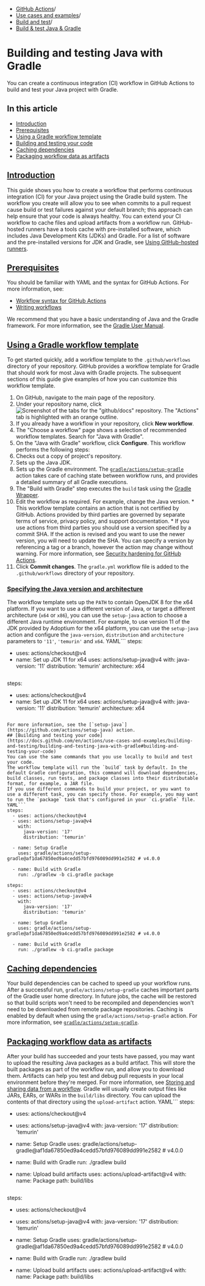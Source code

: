   * [GitHub Actions](https://docs.github.com/en/actions "GitHub Actions")/
  * [Use cases and examples](https://docs.github.com/en/actions/use-cases-and-examples "Use cases and examples")/
  * [Build and test](https://docs.github.com/en/actions/use-cases-and-examples/building-and-testing "Build and test")/
  * [Build & test Java & Gradle](https://docs.github.com/en/actions/use-cases-and-examples/building-and-testing/building-and-testing-java-with-gradle "Build & test Java & Gradle")


# Building and testing Java with Gradle
You can create a continuous integration (CI) workflow in GitHub Actions to build and test your Java project with Gradle.
## In this article
  * [Introduction](https://docs.github.com/en/actions/use-cases-and-examples/building-and-testing/building-and-testing-java-with-gradle#introduction)
  * [Prerequisites](https://docs.github.com/en/actions/use-cases-and-examples/building-and-testing/building-and-testing-java-with-gradle#prerequisites)
  * [Using a Gradle workflow template](https://docs.github.com/en/actions/use-cases-and-examples/building-and-testing/building-and-testing-java-with-gradle#using-a-gradle-workflow-template)
  * [Building and testing your code](https://docs.github.com/en/actions/use-cases-and-examples/building-and-testing/building-and-testing-java-with-gradle#building-and-testing-your-code)
  * [Caching dependencies](https://docs.github.com/en/actions/use-cases-and-examples/building-and-testing/building-and-testing-java-with-gradle#caching-dependencies)
  * [Packaging workflow data as artifacts](https://docs.github.com/en/actions/use-cases-and-examples/building-and-testing/building-and-testing-java-with-gradle#packaging-workflow-data-as-artifacts)


## [Introduction](https://docs.github.com/en/actions/use-cases-and-examples/building-and-testing/building-and-testing-java-with-gradle#introduction)
This guide shows you how to create a workflow that performs continuous integration (CI) for your Java project using the Gradle build system. The workflow you create will allow you to see when commits to a pull request cause build or test failures against your default branch; this approach can help ensure that your code is always healthy. You can extend your CI workflow to cache files and upload artifacts from a workflow run.
GitHub-hosted runners have a tools cache with pre-installed software, which includes Java Development Kits (JDKs) and Gradle. For a list of software and the pre-installed versions for JDK and Gradle, see [Using GitHub-hosted runners](https://docs.github.com/en/actions/using-github-hosted-runners/about-github-hosted-runners#supported-software).
## [Prerequisites](https://docs.github.com/en/actions/use-cases-and-examples/building-and-testing/building-and-testing-java-with-gradle#prerequisites)
You should be familiar with YAML and the syntax for GitHub Actions. For more information, see:
  * [Workflow syntax for GitHub Actions](https://docs.github.com/en/actions/using-workflows/workflow-syntax-for-github-actions)
  * [Writing workflows](https://docs.github.com/en/actions/learn-github-actions)


We recommend that you have a basic understanding of Java and the Gradle framework. For more information, see the [Gradle User Manual](https://docs.gradle.org/current/userguide/userguide.html).
## [Using a Gradle workflow template](https://docs.github.com/en/actions/use-cases-and-examples/building-and-testing/building-and-testing-java-with-gradle#using-a-gradle-workflow-template)
To get started quickly, add a workflow template to the `.github/workflows` directory of your repository.
GitHub provides a workflow template for Gradle that should work for most Java with Gradle projects. The subsequent sections of this guide give examples of how you can customize this workflow template.
  1. On GitHub, navigate to the main page of the repository.
  2. Under your repository name, click 
![Screenshot of the tabs for the "github/docs" repository. The "Actions" tab is highlighted with an orange outline.](https://docs.github.com/assets/cb-12958/images/help/repository/actions-tab-global-nav-update.png)
  3. If you already have a workflow in your repository, click **New workflow**.
  4. The "Choose a workflow" page shows a selection of recommended workflow templates. Search for "Java with Gradle".
  5. On the "Java with Gradle" workflow, click **Configure**. This workflow performs the following steps:
  6. Checks out a copy of project's repository.
  7. Sets up the Java JDK.
  8. Sets up the Gradle environment. The [`gradle/actions/setup-gradle`](https://github.com/gradle/actions) action takes care of caching state between workflow runs, and provides a detailed summary of all Gradle executions.
  9. The "Build with Gradle" step executes the `build` task using the [Gradle Wrapper](https://docs.gradle.org/current/userguide/gradle_wrapper.html).
  10. Edit the workflow as required. For example, change the Java version.
     * This workflow template contains an action that is not certified by GitHub. Actions provided by third parties are governed by separate terms of service, privacy policy, and support documentation.
     * If you use actions from third parties you should use a version specified by a commit SHA. If the action is revised and you want to use the newer version, you will need to update the SHA. You can specify a version by referencing a tag or a branch, however the action may change without warning. For more information, see [Security hardening for GitHub Actions](https://docs.github.com/en/actions/security-guides/security-hardening-for-github-actions#using-third-party-actions).
  11. Click **Commit changes**.
The `gradle.yml` workflow file is added to the `.github/workflows` directory of your repository.


### [Specifying the Java version and architecture](https://docs.github.com/en/actions/use-cases-and-examples/building-and-testing/building-and-testing-java-with-gradle#specifying-the-java-version-and-architecture)
The workflow template sets up the `PATH` to contain OpenJDK 8 for the x64 platform. If you want to use a different version of Java, or target a different architecture (`x64` or `x86`), you can use the `setup-java` action to choose a different Java runtime environment.
For example, to use version 11 of the JDK provided by Adoptium for the x64 platform, you can use the `setup-java` action and configure the `java-version`, `distribution` and `architecture` parameters to `'11'`, `'temurin'` and `x64`.
YAML```
steps:
  - uses: actions/checkout@v4
  - name: Set up JDK 11 for x64
    uses: actions/setup-java@v4
    with:
      java-version: '11'
      distribution: 'temurin'
      architecture: x64

```
```
steps:
  - uses: actions/checkout@v4
  - name: Set up JDK 11 for x64
    uses: actions/setup-java@v4
    with:
      java-version: '11'
      distribution: 'temurin'
      architecture: x64

```

For more information, see the [`setup-java`](https://github.com/actions/setup-java) action.
## [Building and testing your code](https://docs.github.com/en/actions/use-cases-and-examples/building-and-testing/building-and-testing-java-with-gradle#building-and-testing-your-code)
You can use the same commands that you use locally to build and test your code.
The workflow template will run the `build` task by default. In the default Gradle configuration, this command will download dependencies, build classes, run tests, and package classes into their distributable format, for example, a JAR file.
If you use different commands to build your project, or you want to use a different task, you can specify those. For example, you may want to run the `package` task that's configured in your `ci.gradle` file.
YAML```
steps:
  - uses: actions/checkout@v4
  - uses: actions/setup-java@v4
    with:
      java-version: '17'
      distribution: 'temurin'

  - name: Setup Gradle
    uses: gradle/actions/setup-gradle@af1da67850ed9a4cedd57bfd976089dd991e2582 # v4.0.0

  - name: Build with Gradle
    run: ./gradlew -b ci.gradle package

```
```
steps:
  - uses: actions/checkout@v4
  - uses: actions/setup-java@v4
    with:
      java-version: '17'
      distribution: 'temurin'

  - name: Setup Gradle
    uses: gradle/actions/setup-gradle@af1da67850ed9a4cedd57bfd976089dd991e2582 # v4.0.0

  - name: Build with Gradle
    run: ./gradlew -b ci.gradle package

```

## [Caching dependencies](https://docs.github.com/en/actions/use-cases-and-examples/building-and-testing/building-and-testing-java-with-gradle#caching-dependencies)
Your build dependencies can be cached to speed up your workflow runs. After a successful run, `gradle/actions/setup-gradle` caches important parts of the Gradle user home directory. In future jobs, the cache will be restored so that build scripts won't need to be recompiled and dependencies won't need to be downloaded from remote package repositories.
Caching is enabled by default when using the `gradle/actions/setup-gradle` action. For more information, see [`gradle/actions/setup-gradle`](https://github.com/gradle/actions/blob/main/setup-gradle/README.md#caching-build-state-between-jobs).
## [Packaging workflow data as artifacts](https://docs.github.com/en/actions/use-cases-and-examples/building-and-testing/building-and-testing-java-with-gradle#packaging-workflow-data-as-artifacts)
After your build has succeeded and your tests have passed, you may want to upload the resulting Java packages as a build artifact. This will store the built packages as part of the workflow run, and allow you to download them. Artifacts can help you test and debug pull requests in your local environment before they're merged. For more information, see [Storing and sharing data from a workflow](https://docs.github.com/en/actions/using-workflows/storing-workflow-data-as-artifacts).
Gradle will usually create output files like JARs, EARs, or WARs in the `build/libs` directory. You can upload the contents of that directory using the `upload-artifact` action.
YAML```
steps:
  - uses: actions/checkout@v4
  - uses: actions/setup-java@v4
    with:
      java-version: '17'
      distribution: 'temurin'

  - name: Setup Gradle
    uses: gradle/actions/setup-gradle@af1da67850ed9a4cedd57bfd976089dd991e2582 # v4.0.0

  - name: Build with Gradle
    run: ./gradlew build

  - name: Upload build artifacts
    uses: actions/upload-artifact@v4
    with:
      name: Package
      path: build/libs

```
```
steps:
  - uses: actions/checkout@v4
  - uses: actions/setup-java@v4
    with:
      java-version: '17'
      distribution: 'temurin'

  - name: Setup Gradle
    uses: gradle/actions/setup-gradle@af1da67850ed9a4cedd57bfd976089dd991e2582 # v4.0.0

  - name: Build with Gradle
    run: ./gradlew build

  - name: Upload build artifacts
    uses: actions/upload-artifact@v4
    with:
      name: Package
      path: build/libs

```

